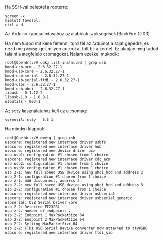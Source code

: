 Ha SSH-val beleptel a rooterre:

	screen -x
	mielott tavozol:
	ctrl-a d

Az Arduino kapcsolodasahoz az alabbiak szuksegesek (BackFire 10.03)

Ha nem tudod mit kene feltenni, turd fel az Arduinot a sajat gepedre, es nezd meg `dmesg`-gel, milyen cuccokat tolt be a kernel. Ez alapjan meg tudod talalni a megfelelo csomagokat. Nalam ezekkel mukodik:

	root@OpenWrt:/# opkg list-installed | grep usb
	kmod-usb-acm - 2.6.32.27-1
	kmod-usb-core - 2.6.32.27-1
	kmod-usb-serial - 2.6.32.27-1
	kmod-usb-serial-ftdi - 2.6.32.27-1
	kmod-usb2 - 2.6.32.27-1
	kmod-usb-uhci - 2.6.32.27-1
	libusb - 0.1.12-2
	libusb-1.0 - 1.0.8-1
	usbutils - 003-1

Az `stty` hasznalatahoz kell ez a csomag:

	coreutils-stty - 8.8-1

Ha minden klappol:

	root@OpenWrt:/# dmesg | grep usb
	usbcore: registered new interface driver usbfs
	usbcore: registered new interface driver hub
	usbcore: registered new device driver usb
	usb usb1: configuration #1 chosen from 1 choice
	usbcore: registered new interface driver cdc_acm
	usb usb2: configuration #1 chosen from 1 choice
	usb usb3: configuration #1 chosen from 1 choice
	usb 2-1: new full speed USB device using uhci_hcd and address 2
	usb 2-1: configuration #1 chosen from 1 choice
	usb 2-1: USB disconnect, address 2
	usb 2-2: new full speed USB device using uhci_hcd and address 3
	usb 2-2: configuration #1 chosen from 1 choice
	usbcore: registered new interface driver usbserial
	usbcore: registered new interface driver usbserial_generic
	usbserial: USB Serial Driver core
	usb 2-2: Detected FT232RL
	usb 2-2: Number of endpoints 2
	usb 2-2: Endpoint 1 MaxPacketSize 64
	usb 2-2: Endpoint 2 MaxPacketSize 64
	usb 2-2: Setting MaxPacketSize 64
	usb 2-2: FTDI USB Serial Device converter now attached to ttyUSB0
	usbcore: registered new interface driver ftdi_sio
